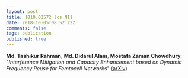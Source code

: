 ```yaml
---
layout: post
title: 1810.02572 [cs.NI]
date: 2018-10-05T08:52:22Z
comments: false
tags: publication
published: true
---
```


<b>Md. Tashikur Rahman</b>, <b>Md. Didarul Alam</b>, <b>Mostafa Zaman Chowdhury</b>, "<i>Interference Mitigation and Capacity Enhancement based on Dynamic  Frequency Reuse for Femtocell Networks</i>" ([arXiv](http://arxiv.org/abs/1810.02572v1))
